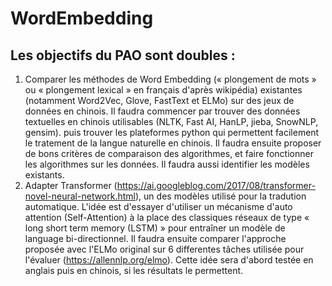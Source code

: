 # WordEmbedding

## Les objectifs du PAO sont doubles : 

1. Comparer les  méthodes de Word Embedding (« plongement de mots » ou « plongement lexical » en français d'après wikipédia)  existantes (notamment Word2Vec, Glove, FastText et ELMo) sur des jeux de données en chinois. Il faudra commencer par trouver des données textuelles en chinois utilisables (NLTK, Fast AI, HanLP, jieba, SnowNLP, gensim). puis trouver les plateformes python qui permettent facilement le tratement de la langue naturelle en chinois. Il faudra ensuite proposer de bons critères de comparaison des algorithmes, et faire fonctionner les algorithmes sur les données. Il faudra aussi identifier les modèles existants. 
2. Adapter Transformer (https://ai.googleblog.com/2017/08/transformer-novel-neural-network.html), un des modèles utilisé pour la tradution automatique. L'idée est d'essayer d'utiliser un mécanisme d'auto attention (Self-Attention) à la place des classiques réseaux de type « long short term memory (LSTM) »  pour entraîner un modèle de language bi-directionnel. Il faudra ensuite comparer l'approche proposée avec l'ELMo original sur 6 differentes tâches utilisée pour l'évaluer (https://allennlp.org/elmo). Cette idée sera d'abord testée en anglais puis en chinois, si les résultats le permettent.
